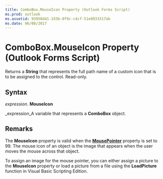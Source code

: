 ```yaml
---
title: ComboBox.MouseIcon Property (Outlook Forms Script)
ms.prod: outlook
ms.assetid: 93950d41-193b-0f9c-c4cf-51e8933317ab
ms.date: 06/08/2017
---
```



# ComboBox.MouseIcon Property (Outlook Forms Script)

Returns a **String** that represents the full path name of a custom icon that is to be assigned to the control. Read-only.


## Syntax

 _expression_. **MouseIcon**

 _expression_A variable that represents a **ComboBox** object.


## Remarks

The **MouseIcon** property is valid when the **[MousePointer](combobox-mousepointer-property-outlook-forms-script.md)** property is set to 99. The mouse icon of an object is the image that appears when the user moves the mouse across that object.

To assign an image for the mouse pointer, you can either assign a picture to the **MouseIcon** property or load a picture from a file using the **LoadPicture** function in Visual Basic Scripting Edition.


